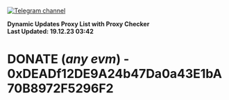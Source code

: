 [![Telegram channel](https://img.shields.io/endpoint?url=https://runkit.io/damiankrawczyk/telegram-badge/branches/master?url=https://t.me/n4z4v0d)](https://t.me/n4z4v0d) 

**Dynamic Updates Proxy List with Proxy Checker**  
**Last Updated: 19.12.23 03:42**

# DONATE (_any evm_) - 0xDEADf12DE9A24b47Da0a43E1bA70B8972F5296F2
